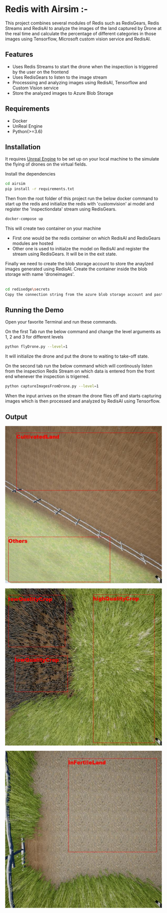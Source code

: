 # Redis with Airsim :-

This project combines several modules of Redis such as RedisGears, Redis Streams and RedisAI to analyze the images of the land captured by Drone at the real time and calculate the percentage of different categories in those images using Tensorflow, Microsoft custom vision service and RedisAI.

## Features

- Uses Redis Streams to start the drone when the inspection is triggered by the user on the frontend
- Uses RedisGears to listen to the image stream 
- Processsing and analyzing images using RedisAI, Tensorflow and Custom Vision service
- Store the analyzed images to Azure Blob Storage

## Requirements

- Docker
- UnReal Engine
- Python(>=3.6)

## Installation

It requires [Unreal Engine](https://www.unrealengine.com/en-US/download) to be set up on your local machine to the simulate the flying of drones on the virtual fields.

Install the dependencies

```sh
cd airsim
pip install -r requirements.txt
```
Then from the root folder of this project run the below docker command to start up the redis and initialize the redis with 'customvision' ai model and register the 'inspectiondata' stream using RedisGears.
```sh
docker-compose up
```
This will create two container on your machine

- First one would be the redis container on which RedisAI and RedisGears modules are hosted
- Other one is used to initialze the model on RedisAI and register the stream using RedisGears. It will be in the exit state.

Finally we need to create the blob storage account to store the anaylzed images generated using RedisAI. Create the container inside the blob storage with name 'droneimages'.
```sh

cd redisedge\secrets
Copy the connection string from the azure blob storage account and paste it on the 'azureblobsecret' file inside the folder.
```

## Running the Demo

Open your favorite Terminal and run these commands.

On the first Tab run the below command and change the level arguments as 1, 2 and 3 for different levels

```sh
python flyDrone.py --level=1
```
It will initialize the drone and put the drone to waiting to take-off state.

On the second tab run the below command which will continously listen from the inspection Redis Stream on which data is entered from the front end whenever the inspection is trigerred.
```sh
python captureImagesFromDrone.py --level=1
```
When the input arrives on the stream the drone flies off and starts capturing images which is then processed and analyzed by RedisAI using Tensorflow.

## Output

![Output](/Redis_Airsim/images/cultivated_others.jpg)

![Output](/Redis_Airsim/images/highquality_lowquality.jpg)

![Output](/Redis_Airsim/images/infertile_land.jpg)